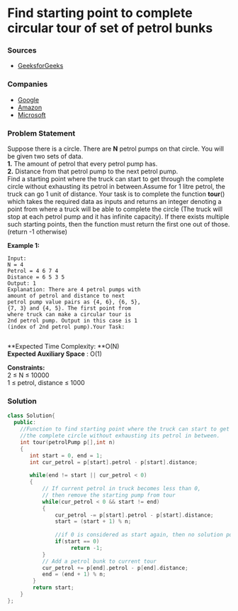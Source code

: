 # Find starting point to complete circular tour of set of petrol bunks

### Sources

* [GeeksforGeeks](https://practice.geeksforgeeks.org/problems/circular-tour-1587115620/1#)

### Companies

* [Google](../../company-based-lists/google.md)
* [Amazon](../../company-based-lists/amazon.md)
* [Microsoft](../../company-based-lists/microsoft.md)

### Problem Statement

Suppose there is a circle. There are **N** petrol pumps on that circle. You will be given two sets of data.\
 **1.** The amount of petrol that every petrol pump has.\
 **2.** Distance from that petrol pump to the next petrol pump.\
 Find a starting point where the truck can start to get through the complete circle without exhausting its petrol in between.Assume for 1 litre petrol, the truck can go 1 unit of distance. Your task is to complete the function **tour**() which takes the required data as inputs and returns an integer denoting a point from where a truck will be able to complete the circle (The truck will stop at each petrol pump and it has infinite capacity). If there exists multiple such starting points, then the function must return the first one out of those. (return -1 otherwise)

**Example 1:**

```
Input:
N = 4
Petrol = 4 6 7 4
Distance = 6 5 3 5
Output: 1
Explanation: There are 4 petrol pumps with
amount of petrol and distance to next
petrol pump value pairs as {4, 6}, {6, 5},
{7, 3} and {4, 5}. The first point from
where truck can make a circular tour is
2nd petrol pump. Output in this case is 1
(index of 2nd petrol pump).Your Task:
 
```

**Expected Time Complexity: **O(N)\
**Expected Auxiliary Space** : O(1)

**Constraints:**\
 2 ≤ N ≤ 10000\
 1 ≤ petrol, distance ≤ 1000

### Solution

```cpp
class Solution{
  public:
    //Function to find starting point where the truck can start to get through
    //the complete circle without exhausting its petrol in between.
    int tour(petrolPump p[],int n)
    {
       int start = 0, end = 1;
       int cur_petrol = p[start].petrol - p[start].distance;
       
       while(end != start || cur_petrol < 0)
       {
           // If current petrol in truck becomes less than 0, 
           // then remove the starting pump from tour
           while(cur_petrol < 0 && start != end)
           {
               cur_petrol -= p[start].petrol - p[start].distance;
               start = (start + 1) % n;
               
               //if 0 is considered as start again, then no solution possible
               if(start == 0)
                    return -1;
           }         
           // Add a petrol bunk to current tour
           cur_petrol += p[end].petrol - p[end].distance;
           end = (end + 1) % n;
        }
        return start;
    }
};
```
